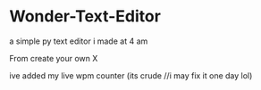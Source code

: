 # Wonder-Text-Editor
a simple py text editor i made at 4 am

From create your own X

ive added my live wpm counter (its crude //i may fix it one day lol)

